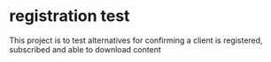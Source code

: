 # registration test

This project is to test alternatives for confirming a client is registered, subscribed and able to download content
